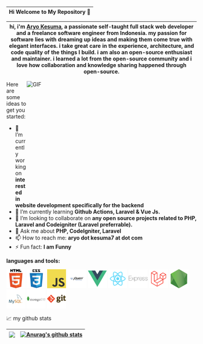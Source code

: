 | **Hi Welcome to My Repository** 👋 |
| ------------- |

| hi, i'm [Aryo Kesuma](#), a passionate self-taught full stack web developer and a freelance software engineer from Indonesia. my passion for software lies with dreaming up ideas and making them come true with elegant interfaces. i take great care in the experience, architecture, and code quality of the things I build. i am also an open-source enthusiast and maintainer. i learned a lot from the open-source community and i love how collaboration and knowledge sharing happened through open-source. |
| ------------- |


  <img align="right" alt="GIF" src="https://github.com/abhisheknaiidu/abhisheknaiidu/blob/master/code.gif?raw=true" width="450" height="320" />

Here are some ideas to get you started:

- 🔭 I’m currently working on **interested in website development specifically for the backend**
- 🌱 I’m currently learning **Github Actions, Laravel & Vue Js.**
- 👯 I’m looking to collaborate on **any open source projects related to PHP, Laravel and Codeigniter (Laravel preferrable).**
- 💬 Ask me about **PHP, CodeIgniter, Laravel**
- 📫 How to reach me: **aryo dot kesuma7 at dot com**
- ⚡ Fun fact: **I am Funny**

**languages and tools:**  

<code><img height="50" src="https://raw.githubusercontent.com/github/explore/80688e429a7d4ef2fca1e82350fe8e3517d3494d/topics/html/html.png"></code>
<code><img height="50" src="https://raw.githubusercontent.com/github/explore/80688e429a7d4ef2fca1e82350fe8e3517d3494d/topics/css/css.png"></code>
<code><img height="50" src="https://raw.githubusercontent.com/github/explore/80688e429a7d4ef2fca1e82350fe8e3517d3494d/topics/javascript/javascript.png"></code>
<code><img height="50" src="https://raw.githubusercontent.com/github/explore/80688e429a7d4ef2fca1e82350fe8e3517d3494d/topics/jquery/jquery.png"></code>
<code><img height="50" src="https://raw.githubusercontent.com/github/explore/80688e429a7d4ef2fca1e82350fe8e3517d3494d/topics/vue/vue.png"></code>
<code><img height="50" src="https://raw.githubusercontent.com/github/explore/80688e429a7d4ef2fca1e82350fe8e3517d3494d/topics/react/react.png"></code>
<code><img height="50" src="https://raw.githubusercontent.com/github/explore/80688e429a7d4ef2fca1e82350fe8e3517d3494d/topics/express/express.png"></code>
<code><img height="50" src="https://raw.githubusercontent.com/github/explore/80688e429a7d4ef2fca1e82350fe8e3517d3494d/topics/laravel/laravel.png"></code>
<code><img height="50" src="https://raw.githubusercontent.com/github/explore/80688e429a7d4ef2fca1e82350fe8e3517d3494d/topics/nodejs/nodejs.png"></code>
<code><img height="50" src="https://raw.githubusercontent.com/github/explore/80688e429a7d4ef2fca1e82350fe8e3517d3494d/topics/mysql/mysql.png"></code>
<code><img height="50" src="https://raw.githubusercontent.com/github/explore/80688e429a7d4ef2fca1e82350fe8e3517d3494d/topics/mongodb/mongodb.png"></code>
<code><img height="50" src="https://raw.githubusercontent.com/github/explore/80688e429a7d4ef2fca1e82350fe8e3517d3494d/topics/git/git.png"></code>


📈 my github stats

  <a href="https://github.com/Aryo07/github-readme-stats"><img align="center" src="https://github-readme-stats.vercel.app/api/top-langs/?username=Aryo07&layout=compact&theme=buefy&hide_border=true" /></a> | <a href="https://github.com/Aryo07/github-readme-stats"><img align="center" src="https://github-readme-stats.vercel.app/api?username=Aryo07&show_icons=true&include_all_commits=true&theme=buefy&hide_border=true" alt="Anurag's github stats" /></a> |
| ------------- | ------------- |
